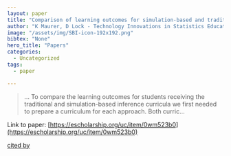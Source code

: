 ```yaml
---
layout: paper
title: "Comparison of learning outcomes for simulation-based and traditional inference curricula in a designed educational experiment"
author: "K Maurer, D Lock - Technology Innovations in Statistics Education, 2016 - escholarship.org"
image: "/assets/img/SBI-icon-192x192.png"
bibtex: "None"
hero_title: "Papers"
categories:
  - Uncategorized
tags:
  - paper

---
```

>… To compare the learning outcomes for students receiving the traditional and simulation-based inference curricula we first needed to prepare a curriculum for each approach. Both curric…

Link to paper: [https://escholarship.org/uc/item/0wm523b0](https://escholarship.org/uc/item/0wm523b0)

[cited by](https://scholar.google.com/scholar?cites=6966691946674562777&as_sdt=2005&sciodt=0,5&hl=en&num=20)
